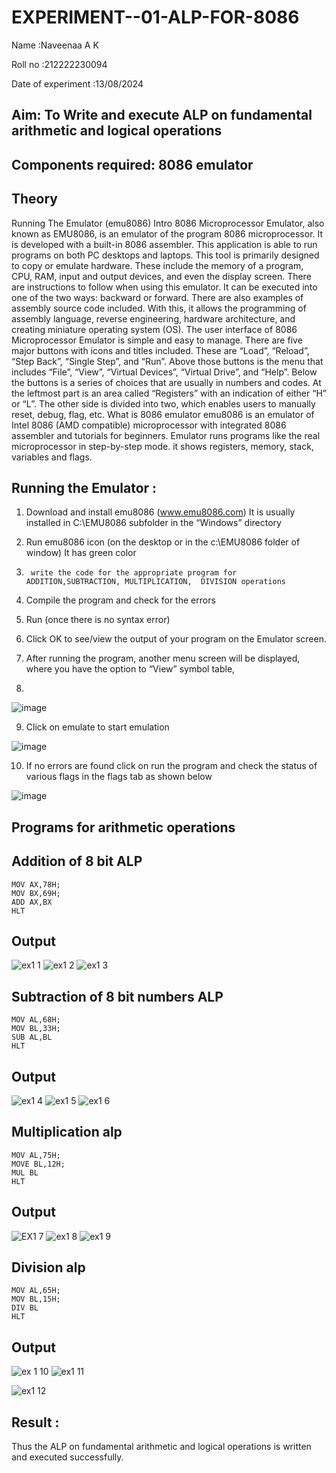 # EXPERIMENT--01-ALP-FOR-8086


Name :Naveenaa A K

Roll no :212222230094

Date of experiment :13/08/2024





## Aim: To Write and execute ALP on fundamental arithmetic and logical operations
## Components required: 8086  emulator 
## Theory 
Running The Emulator (emu8086) Intro 8086 Microprocessor Emulator, also known as EMU8086, is an emulator of the program 8086 microprocessor. It is developed with a built-in 8086 assembler. This application is able to run programs on both PC desktops and laptops. This tool is primarily designed to copy or emulate hardware. These include the memory of a program, CPU, RAM, input and output devices, and even the display screen. There are instructions to follow when using this emulator. It can be executed into one of the two ways: backward or forward. There are also examples of assembly source code included. With this, it allows the programming of assembly language, reverse engineering, hardware architecture, and creating miniature operating system (OS). The user interface of 8086 Microprocessor Emulator is simple and easy to manage. There are five major buttons with icons and titles included. These are “Load”, “Reload”, “Step Back”, “Single Step”, and “Run”. Above those buttons is the menu that includes “File”, “View”, “Virtual Devices”, “Virtual Drive”, and “Help”. Below the buttons is a series of choices that are usually in numbers and codes. At the leftmost part is an area called “Registers” with an indication of either “H” or “L”. The other side is divided into two, which enables users to manually reset, debug, flag, etc. What is 8086 emulator emu8086 is an emulator of Intel 8086 (AMD compatible) microprocessor with integrated 8086 assembler and tutorials for beginners. Emulator runs programs like the real microprocessor in step-by-step mode. it shows registers, memory, stack, variables and flags.


 ## Running the Emulator :
1.	Download and install emu8086 (www.emu8086.com) It is usually installed in C:\EMU8086 subfolder in the “Windows” directory
2.	  Run  emu8086 icon (on the desktop or in the c:\EMU8086 folder of window) It has green color 
 
 
3.		write the code for the appropriate program for ADDITION,SUBTRACTION, MULTIPLICATION,  DIVISION operations 

4.	 Compile the program and check for the errors 
5.	Run (once there is no syntax error) 

6.	Click OK to see/view the output of your program on the Emulator screen. 


7.	After running the program, another menu screen will be displayed, where you have the option to “View” symbol table,
8.	 


![image](https://user-images.githubusercontent.com/36288975/189273263-d65baae9-4b8f-4723-afb3-c0ffa4052b04.png)











9.	Click on emulate to start emulation 








![image](https://user-images.githubusercontent.com/36288975/189273273-9bb36ec1-e2e8-4892-8d35-37707332bfdc.png)








10.	If no errors are found click on run the program and check the status of various flags in the flags tab as shown below 






![image](https://user-images.githubusercontent.com/36288975/189273277-113a2a33-4a40-4ff8-95a5-ecd3a1f504fe.png)







## Programs for arithmetic  operations

## Addition  of 8 bit ALP 
```
MOV AX,78H;
MOV BX,69H;
ADD AX,BX
HLT
```
## Output  

![ex1 1](https://github.com/user-attachments/assets/b455a786-410f-4d00-b8b3-aca976e6936e)
![ex1 2](https://github.com/user-attachments/assets/0ed9fccb-35c6-47db-92bf-50731e0551f3)
![ex1 3](https://github.com/user-attachments/assets/ea9e2edf-8cd4-4a10-98c5-88d40330cb11)



 
## Subtraction   of 8 bit numbers  ALP 
```
MOV AL,68H;
MOV BL,33H;
SUB AL,BL
HLT

```
 
## Output 
![ex1 4](https://github.com/user-attachments/assets/66c41003-389a-4e92-a287-cf6d0fbf449e)
![ex1 5](https://github.com/user-attachments/assets/c6a1acfe-4e86-4253-b142-f97fd5ef2604)
![ex1 6](https://github.com/user-attachments/assets/1b5afe0f-c578-42e4-afb2-5ad1771791f2)



## Multiplication alp 
```
MOV AL,75H;
MOVE BL,12H;
MUL BL
HLT
```
 ## Output
![EX1 7](https://github.com/user-attachments/assets/9c31162d-d00e-4b5b-9b9c-0a0b0034c617)
![ex1 8](https://github.com/user-attachments/assets/38fae50b-307b-473d-8444-67409787dcf1)
![ex1 9](https://github.com/user-attachments/assets/b720225f-7d76-47f3-894d-8a4ea06309bc)



## Division alp 
```
MOV AL,65H;
MOV BL,15H;
DIV BL
HLT
```

## Output  
![ex 1 10](https://github.com/user-attachments/assets/5e8adbfc-2993-4f83-a47a-217c04e0a443)
![ex1 11](https://github.com/user-attachments/assets/5558e91a-9075-4b6e-8a44-04bc3dd0157c)

![ex1 12](https://github.com/user-attachments/assets/c0e3f7ec-d8c6-4169-abea-a0d3eef1c4ba)



## Result :
Thus the ALP on fundamental arithmetic and logical operations is written and executed successfully.
 








